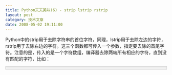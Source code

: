 ```yaml
---
title: Python天天美味(6) - strip lstrip rstrip
layout: post
category: 技术文章
date: 2008-05-02 19:11:00
---
```


Python中的strip用于去除字符串的首位字符，同理，lstrip用于去除左边的字符，rstrip用于去除右边的字符。这三个函数都可传入一个参数，指定要去除的首尾字符。注意的是，传入的是一个字符数组，编译器去除两端所有相应的字符，直到没有匹配的字符，比如：

<div style="border: 1px solid #cccccc; padding: 4px 5px 4px 4px; background-color: #eeeeee; font-size: 13px; width: 98%;"><!--

Code highlighting produced by Actipro CodeHighlighter (freeware)

http://www.CodeHighlighter.com/

-->![](http://www.cnblogs.com/Images/OutliningIndicators/None.gif)<span style="color: #000000;">theString&nbsp;</span><span style="color: #000000;">=</span><span style="color: #000000;">&nbsp;</span><span style="color: #800000;">'</span><span style="color: #800000;">saaaay&nbsp;yes&nbsp;no&nbsp;yaaaass</span><span style="color: #800000;">'</span><span style="color: #000000;">

![](http://www.cnblogs.com/Images/OutliningIndicators/None.gif)</span><span style="color: #0000ff;">print</span><span style="color: #000000;">&nbsp;theString.strip(</span><span style="color: #800000;">'</span><span style="color: #800000;">say</span><span style="color: #800000;">'</span><span style="color: #000000;">)</span></div>

theString<span style="color: red;">依次被去除首尾在['s'，'a'，'y']数组内的字符，直到字符在不数组内。</span>所以，输出的结果为：

**yes no**

比较简单吧，lstrip和rstrip原理是一样的。注意：当没有传入参数时，是默认去除首尾空格的。

<div style="border: 1px solid #cccccc; padding: 4px 5px 4px 4px; background-color: #eeeeee; font-size: 13px; width: 98%;"><!--

Code highlighting produced by Actipro CodeHighlighter (freeware)

http://www.CodeHighlighter.com/

-->![](http://www.cnblogs.com/Images/OutliningIndicators/None.gif)<span style="color: #000000;">theString&nbsp;</span><span style="color: #000000;">=</span><span style="color: #000000;">&nbsp;</span><span style="color: #800000;">'</span><span style="color: #800000;">saaaay&nbsp;yes&nbsp;no&nbsp;yaaaass</span><span style="color: #800000;">'</span><span style="color: #000000;">

![](http://www.cnblogs.com/Images/OutliningIndicators/None.gif)</span><span style="color: #0000ff;">print</span><span style="color: #000000;">&nbsp;theString.strip(</span><span style="color: #800000;">'</span><span style="color: #800000;">say</span><span style="color: #800000;">'</span><span style="color: #000000;">)

![](http://www.cnblogs.com/Images/OutliningIndicators/None.gif)</span><span style="color: #0000ff;">print</span><span style="color: #000000;">&nbsp;theString.strip(</span><span style="color: #800000;">'</span><span style="color: #800000;">say&nbsp;</span><span style="color: #800000;">'</span><span style="color: #000000;">)&nbsp;</span><span style="color: #008000;">#</span><span style="color: #008000;">say后面有空格</span><span style="color: #008000;">

![](http://www.cnblogs.com/Images/OutliningIndicators/None.gif)</span><span style="color: #0000ff;">print</span><span style="color: #000000;">&nbsp;theString.lstrip(</span><span style="color: #800000;">'</span><span style="color: #800000;">say</span><span style="color: #800000;">'</span><span style="color: #000000;">)

![](http://www.cnblogs.com/Images/OutliningIndicators/None.gif)</span><span style="color: #0000ff;">print</span><span style="color: #000000;">&nbsp;theString.rstrip(</span><span style="color: #800000;">'</span><span style="color: #800000;">say</span><span style="color: #800000;">'</span><span style="color: #000000;">)</span></div>

运行结果：

<div style="border: 1px solid #cccccc; padding: 4px 5px 4px 4px; background-color: #eeeeee; font-size: 13px; width: 98%;"><!--

Code highlighting produced by Actipro CodeHighlighter (freeware)

http://www.CodeHighlighter.com/

-->![](http://www.cnblogs.com/Images/OutliningIndicators/None.gif)<span style="color: #000000;">&nbsp;yes&nbsp;no&nbsp;

![](http://www.cnblogs.com/Images/OutliningIndicators/None.gif)es&nbsp;no

![](http://www.cnblogs.com/Images/OutliningIndicators/None.gif)&nbsp;yes&nbsp;no&nbsp;yaaaass

![](http://www.cnblogs.com/Images/OutliningIndicators/None.gif)saaaay&nbsp;yes&nbsp;no</span></div>

#### [
Python  天天美味系列（总）](http://www.cnblogs.com/coderzh/archive/2008/07/08/pythoncookbook.html)  

[Python    天天美味(4) - isinstance判断对象类型](http://www.cnblogs.com/coderzh/archive/2008/05/02/1179609.html)&nbsp;   
  
[Python    天天美味(5) - ljust rjust center](http://www.cnblogs.com/coderzh/archive/2008/05/02/1179709.html) &nbsp;
  
[Python    天天美味(6) - strip lstrip rstrip](http://www.cnblogs.com/coderzh/archive/2008/05/02/1179725.html) &nbsp;
  
[Python    天天美味(7) - 连接字符串(join %)](http://www.cnblogs.com/coderzh/archive/2008/05/03/1180563.html) &nbsp;
  
[Python    天天美味(8) - 字符串中的字符倒转](http://www.cnblogs.com/coderzh/archive/2008/05/03/1180584.html) 

